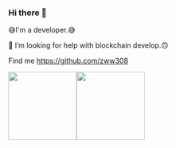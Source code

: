 ### Hi there 👋

<!--
**zww308/zww308** is a ✨ _special_ ✨ repository because its `README.md` (this file) appears on your GitHub profile.

Here are some ideas to get you started:

- 🔭 I’m currently working on ...
- 🌱 I’m currently learning ...
- 👯 I’m looking to collaborate on ...
- 🤔 I’m looking for help with ...
- 💬 Ask me about ...
- 📫 How to reach me: ...
- 😄 Pronouns: ...
- ⚡ Fun fact: ...
-->

😅I'm a developer.😅

🤔 I’m looking for help with blockchain develop.🙃

Find me https://github.com/zww308


<img align="" height="137px" src="https://github-readme-stats.vercel.app/api?username=zww308&line_height=21&theme=dark&locale=cn" /><img align="" height="137px" src="https://github-readme-stats.vercel.app/api/top-langs/?username=zww308&line_height=21&theme=dark&locale=cn" />

